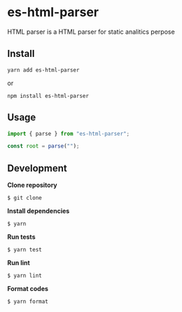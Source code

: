 # es-html-parser

HTML parser is a HTML parser for static analitics perpose

## Install

```
yarn add es-html-parser
```

or

```
npm install es-html-parser
```

## Usage

```js
import { parse } from "es-html-parser";

const root = parse("");
```

## Development

**Clone repository**

```
$ git clone
```

**Install dependencies**

```
$ yarn
```

**Run tests**

```
$ yarn test
```

**Run lint**

```
$ yarn lint
```

**Format codes**

```
$ yarn format
```
